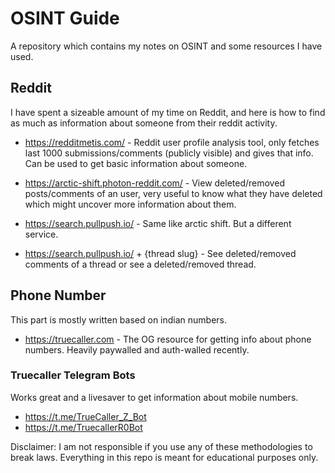 # OSINT Guide

A repository which contains my notes on OSINT and some resources I have used. 

## Reddit 

I have spent a sizeable amount of my time on Reddit, and here is how to find as much as information about someone from their reddit activity.

- https://redditmetis.com/ - Reddit user profile analysis tool, only fetches last 1000 submissions/comments (publicly visible) and gives that info. Can be used to get basic information about someone.

- https://arctic-shift.photon-reddit.com/ - View deleted/removed posts/comments of an user, very useful to know what they have deleted which might uncover more information about them.

- https://search.pullpush.io/ - Same like arctic shift. But a different service.

- https://search.pullpush.io/ + {thread slug} - See deleted/removed comments of a thread or see a deleted/removed thread.

## Phone Number

This part is mostly written based on indian numbers.

- https://truecaller.com - The OG resource for getting info about phone numbers. Heavily paywalled and auth-walled recently.

### Truecaller Telegram Bots

Works great and a livesaver to get information about mobile numbers.

- https://t.me/TrueCaller_Z_Bot
- https://t.me/TruecallerR0Bot




Disclaimer: I am not responsible if you use any of these methodologies to break laws. Everything in this repo is meant for educational purposes only.
